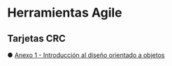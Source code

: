 # Herramientas Agile

## Tarjetas CRC

● [Anexo 1 - Introducción al diseño orientado a objetos](introduccion.md)
